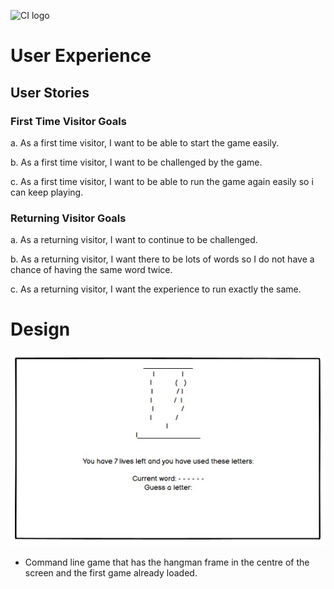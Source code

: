 ![CI logo](https://codeinstitute.s3.amazonaws.com/fullstack/ci_logo_small.png)
# User Experience

## User Stories
### First Time Visitor Goals
a. As a first time visitor, I want to be able to start the game easily.

b. As a first time visitor, I want to be challenged by the game.

c. As a first time visitor, I want to be able to run the game again easily so i can keep playing.

### Returning Visitor Goals
a. As a returning visitor, I want to continue to be challenged. 

b. As a returning visitor, I want there to be lots of words so I do not have a chance of having the same word twice. 

c. As a returning visitor, I want the experience to run exactly the same. 

# Design 
![Wireframe](assets/docs/hangman_wireframe.jpg)
* Command line game that has the hangman frame in the centre of the screen and the first game already loaded. 